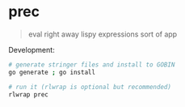 # prec

> eval right away lispy expressions sort of app

Development:
```bash
# generate stringer files and install to GOBIN
go generate ; go install

# run it (rlwrap is optional but recommended)
rlwrap prec
```
